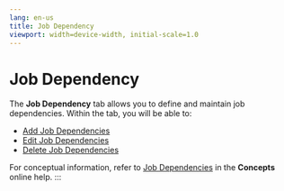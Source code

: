 ```yaml
---
lang: en-us
title: Job Dependency
viewport: width=device-width, initial-scale=1.0
---
```


#  Job Dependency

The **Job Dependency** tab allows you to define and maintain job
dependencies. Within the tab, you will be able to:

-   [Add Job Dependencies](Adding-Job-Dependencies.md)
-   [Edit Job Dependencies](Editing-Job-Dependencies.md)
-   [Delete Job Dependencies](Deleting-Job-Dependencies.md)

For conceptual information, refer to [Job Dependencies](../../Concepts/Job-Dependencies.md) in
the **Concepts** online help.
:::

 

